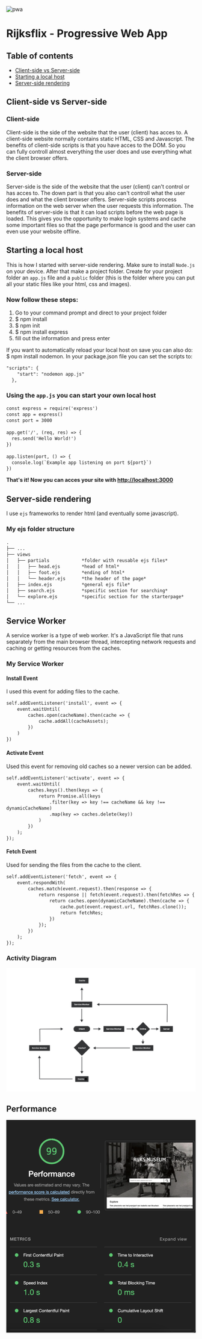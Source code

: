 ![pwa](https://user-images.githubusercontent.com/3104648/28351989-7f68389e-6c4b-11e7-9bf2-e9fcd4977e7a.png)

# Rijksflix - Progressive Web App

## Table of contents
- [Client-side vs Server-side](#client-side-vs-server-side)
- [Starting a local host](#starting-a-local-host)
- [Server-side rendering](#server-side-rendering)

## Client-side vs Server-side

### Client-side
Client-side is the side of the website that the user (client) has acces to. A client-side website normally contains static HTML, CSS and Javascript. The benefits of client-side scripts is that you have acces to the DOM. So you can fully controll almost everything the user does and use everything what the client browser offers.

### Server-side
Server-side is the side of the website that the user (client) can't control or has acces to. The down part is that you also can't controll what the user does and what the client browser offers. Server-side scripts process information on the web server when the user requests this information. The benefits of server-side is that it can load scripts before the web page is loaded. This gives you the opportunity to make login systems and cache some important files so that the page performance is good and the user can even use your website offline.

## Starting a local host
This is how I started with server-side rendering. Make sure to install `Node.js` on your device. After that make a project folder. Create for your project folder an `app.js` file and a `public` folder (this is the folder where you can put all your static files like your html, css and images).

### Now follow these steps:
1. Go to your command prompt and direct to your project folder
2. $ npm install
3. $ npm init
4. $ npm install express
5. fill out the information and press enter

If you want to automatically reload your local host on save you can also do: $ npm install nodemon. In your package.json file you can set the scripts to:

```
"scripts": {
    "start": "nodemon app.js"
  },
```

### Using the `app.js` you can start your own local host

```
const express = require('express')
const app = express()
const port = 3000

app.get('/', (req, res) => {
  res.send('Hello World!')
})

app.listen(port, () => {
  console.log(`Example app listening on port ${port}`)
})
```

**That's it! Now you can acces your site with [http://localhost:3000](http://localhost:3000)**

## Server-side rendering
I use `ejs` frameworks to render html (and eventually some javascript).

### My ejs folder structure
```
.
├── ...
├── views
│   ├── partials            *folder with reusable ejs files*
│   │   ├── head.ejs        *head of html*
│   │   ├── foot.ejs        *ending of html*
│   │   └── header.ejs      *the header of the page*
│   ├── index.ejs           *general ejs file*
│   ├── search.ejs          *specific section for searching*
│   └── explore.ejs         *specific section for the starterpage*
└── ...
```


## Service Worker
A service worker is a type of web worker. It's a JavaScript file that runs separately from the main browser thread, intercepting network requests and caching or getting resources from the caches.

### My Service Worker

#### Install Event

I used this event for adding files to the cache.
```
self.addEventListener('install', event => {
    event.waitUntil(
        caches.open(cacheName).then(cache => {
            cache.addAll(cacheAssets);
        })
    )
})
```

#### Activate Event

Used this event for removing old caches so a newer version can be added.
```
self.addEventListener('activate', event => {
    event.waitUntil(
        caches.keys().then(keys => {
            return Promise.all(keys
                .filter(key => key !== cacheName && key !== dynamicCacheName)
                .map(key => caches.delete(key))
            )
        })
    );
});
```

#### Fetch Event

Used for sending the files from the cache to the client.
```
self.addEventListener('fetch', event => {
    event.respondWith(
        caches.match(event.request).then(response => {
            return response || fetch(event.request).then(fetchRes => {
                return caches.open(dynamicCacheName).then(cache => {
                    cache.put(event.request.url, fetchRes.clone());
                    return fetchRes;
                })
            });
        })
    );
});
```

### Activity Diagram
![Activity Diagram](proces/activity-diagram.png)
 
## Performance

![Performance at 99%](proces/performance.png)